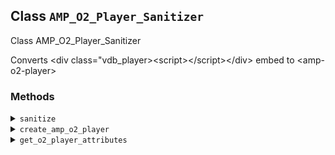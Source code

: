 ## Class `AMP_O2_Player_Sanitizer`

Class AMP_O2_Player_Sanitizer

Converts &lt;div class=&quot;vdb_player&gt;&lt;script&gt;&lt;/script&gt;&lt;/div&gt; embed to &lt;amp-o2-player&gt;

### Methods
<details>
<summary><code>sanitize</code></summary>

```php
public sanitize()
```

Sanitize the O2 Player elements from the HTML contained in this instance&#039;s Dom\Document.


</details>
<details>
<summary><code>create_amp_o2_player</code></summary>

```php
private create_amp_o2_player( Document $dom, \DOMElement $node )
```

Replaces node with amp-o2-player


</details>
<details>
<summary><code>get_o2_player_attributes</code></summary>

```php
private get_o2_player_attributes( $src )
```

Gets O2 Player&#039;s required attributes from script src


</details>
